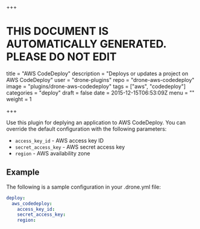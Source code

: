 +++

# THIS DOCUMENT IS AUTOMATICALLY GENERATED. PLEASE DO NOT EDIT

title = "AWS CodeDeploy"
description = "Deploys or updates a project on AWS CodeDeploy"
user = "drone-plugins"
repo = "drone-aws-codedeploy"
image = "plugins/drone-aws-codedeploy"
tags = ["aws", "codedeploy"]
categories = "deploy"
draft = false
date = 2015-12-15T06:53:09Z
menu = ""
weight = 1

+++

Use this plugin for deplying an application to AWS CodeDeploy. You can override
the default configuration with the following parameters:

* `access_key_id` - AWS access key ID
* `secret_access_key` - AWS secret access key
* `region` - AWS availability zone

## Example

The following is a sample configuration in your .drone.yml file:

```yaml
deploy:
  aws_codedeploy:
    access_key_id:
    secret_access_key:
    region:
```
